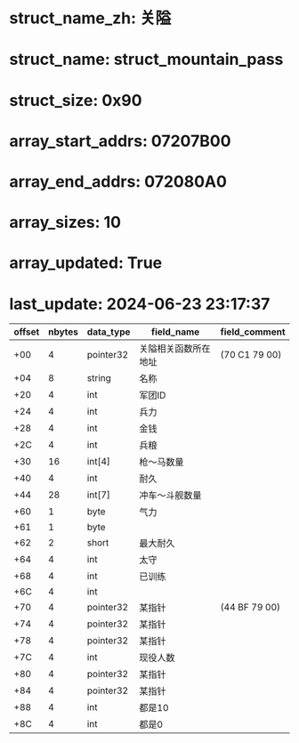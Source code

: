 # struct_name_zh: 关隘
# struct_name: struct_mountain_pass
# struct_size: 0x90
# array_start_addrs: 07207B00
# array_end_addrs: 072080A0
# array_sizes: 10
# array_updated: True
# last_update: 2024-06-23 23:17:37

| offset | nbytes | data_type | field_name           | field_comment |
| ------ | ------ | --------- | -------------------- | ------------- |
| +00    | 4      | pointer32 | 关隘相关函数所在地址 | (70 C1 79 00) |
| +04    | 8      | string    | 名称                 |               |
| +20    | 4      | int       | 军团ID               |               |
| +24    | 4      | int       | 兵力                 |               |
| +28    | 4      | int       | 金钱                 |               |
| +2C    | 4      | int       | 兵粮                 |               |
| +30    | 16     | int[4]    | 枪～马数量           |               |
| +40    | 4      | int       | 耐久                 |               |
| +44    | 28     | int[7]    | 冲车～斗舰数量       |               |
| +60    | 1      | byte      | 气力                 |               |
| +61    | 1      | byte      |                      |               |
| +62    | 2      | short     | 最大耐久             |               |
| +64    | 4      | int       | 太守                 |               |
| +68    | 4      | int       | 已训练               |               |
| +6C    | 4      | int       |                      |               |
| +70    | 4      | pointer32 | 某指针               | (44 BF 79 00) |
| +74    | 4      | pointer32 | 某指针               |               |
| +78    | 4      | pointer32 | 某指针               |               |
| +7C    | 4      | int       | 现役人数             |               |
| +80    | 4      | pointer32 | 某指针               |               |
| +84    | 4      | pointer32 | 某指针               |               |
| +88    | 4      | int       | 都是10               |               |
| +8C    | 4      | int       | 都是0                |               |
